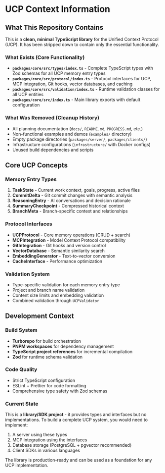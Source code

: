 # UCP Context Information

## What This Repository Contains

This is a **clean, minimal TypeScript library** for the Unified Context Protocol (UCP). It has been stripped down to contain only the essential functionality.

### What Exists (Core Functionality)
- **`packages/core/src/types/index.ts`** - Complete TypeScript types with Zod schemas for all UCP memory entry types
- **`packages/core/src/protocol/index.ts`** - Protocol interfaces for UCP, MCP integration, Git hooks, vector databases, and caching
- **`packages/core/src/validation/index.ts`** - Runtime validation classes for all UCP entities
- **`packages/core/src/index.ts`** - Main library exports with default configuration

### What Was Removed (Cleanup History)
- All planning documentation (`docs/`, `README.md`, `PROGRESS.md`, etc.)
- Non-functional examples and demos (`examples/` directory)
- Empty package directories (`packages/server/`, `packages/clients/`)
- Infrastructure configurations (`infrastructure/` with Docker configs)
- Unused build dependencies and scripts

## Core UCP Concepts

### Memory Entry Types
1. **TaskState** - Current work context, goals, progress, active files
2. **CommitDelta** - Git commit changes with semantic analysis
3. **ReasoningEntry** - AI conversations and decision rationale  
4. **SummaryCheckpoint** - Compressed historical context
5. **BranchMeta** - Branch-specific context and relationships

### Protocol Interfaces
- **UCPProtocol** - Core memory operations (CRUD + search)
- **MCPIntegration** - Model Context Protocol compatibility
- **GitIntegration** - Git hooks and version control
- **VectorDatabase** - Semantic similarity search
- **EmbeddingGenerator** - Text-to-vector conversion
- **CacheInterface** - Performance optimization

### Validation System
- Type-specific validation for each memory entry type
- Project and branch name validation
- Content size limits and embedding validation
- Combined validation through `UCPValidator`

## Development Context

### Build System
- **Turborepo** for build orchestration
- **PNPM workspaces** for dependency management
- **TypeScript project references** for incremental compilation
- **Zod** for runtime schema validation

### Code Quality
- Strict TypeScript configuration
- ESLint + Prettier for code formatting
- Comprehensive type safety with Zod schemas

### Current State
This is a **library/SDK project** - it provides types and interfaces but no implementations. To build a complete UCP system, you would need to implement:
1. A server using these types
2. MCP integration using the interfaces
3. Database storage (PostgreSQL + pgvector recommended)
4. Client SDKs in various languages

The library is production-ready and can be used as a foundation for any UCP implementation.
